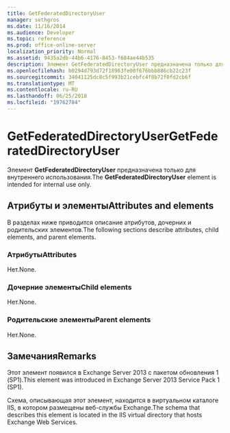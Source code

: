 ```yaml
---
title: GetFederatedDirectoryUser
manager: sethgros
ms.date: 11/16/2014
ms.audience: Developer
ms.topic: reference
ms.prod: office-online-server
localization_priority: Normal
ms.assetid: 9435a2db-44b6-4176-8453-f684ae44b535
description: Элемент GetFederatedDirectoryUser предназначена только для внутреннего использования.
ms.openlocfilehash: b0294d793d72f18963fe00f676bbb886cb22c23f
ms.sourcegitcommit: 34041125dc8c5f993b21cebfc4f8b72f0fd2cb6f
ms.translationtype: MT
ms.contentlocale: ru-RU
ms.lasthandoff: 06/25/2018
ms.locfileid: "19762784"
---
```

# <a name="getfederateddirectoryuser"></a><span data-ttu-id="83191-103">GetFederatedDirectoryUser</span><span class="sxs-lookup"><span data-stu-id="83191-103">GetFederatedDirectoryUser</span></span>

<span data-ttu-id="83191-104">Элемент **GetFederatedDirectoryUser** предназначена только для внутреннего использования.</span><span class="sxs-lookup"><span data-stu-id="83191-104">The **GetFederatedDirectoryUser** element is intended for internal use only.</span></span> 

## <a name="attributes-and-elements"></a><span data-ttu-id="83191-105">Атрибуты и элементы</span><span class="sxs-lookup"><span data-stu-id="83191-105">Attributes and elements</span></span>

<span data-ttu-id="83191-106">В разделах ниже приводится описание атрибутов, дочерних и родительских элементов.</span><span class="sxs-lookup"><span data-stu-id="83191-106">The following sections describe attributes, child elements, and parent elements.</span></span>
  
### <a name="attributes"></a><span data-ttu-id="83191-107">Атрибуты</span><span class="sxs-lookup"><span data-stu-id="83191-107">Attributes</span></span>

<span data-ttu-id="83191-108">Нет.</span><span class="sxs-lookup"><span data-stu-id="83191-108">None.</span></span>
  
### <a name="child-elements"></a><span data-ttu-id="83191-109">Дочерние элементы</span><span class="sxs-lookup"><span data-stu-id="83191-109">Child elements</span></span>

<span data-ttu-id="83191-110">Нет.</span><span class="sxs-lookup"><span data-stu-id="83191-110">None.</span></span>
  
### <a name="parent-elements"></a><span data-ttu-id="83191-111">Родительские элементы</span><span class="sxs-lookup"><span data-stu-id="83191-111">Parent elements</span></span>

<span data-ttu-id="83191-112">Нет.</span><span class="sxs-lookup"><span data-stu-id="83191-112">None.</span></span>
  
## <a name="remarks"></a><span data-ttu-id="83191-113">Замечания</span><span class="sxs-lookup"><span data-stu-id="83191-113">Remarks</span></span>

<span data-ttu-id="83191-114">Этот элемент появился в Exchange Server 2013 с пакетом обновления 1 (SP1).</span><span class="sxs-lookup"><span data-stu-id="83191-114">This element was introduced in Exchange Server 2013 Service Pack 1 (SP1).</span></span>
  
<span data-ttu-id="83191-115">Схема, описывающая этот элемент, находится в виртуальном каталоге IIS, в котором размещены веб-службы Exchange.</span><span class="sxs-lookup"><span data-stu-id="83191-115">The schema that describes this element is located in the IIS virtual directory that hosts Exchange Web Services.</span></span>
  

